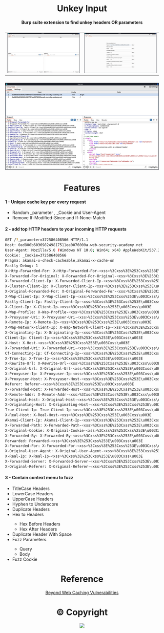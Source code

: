 <h1 align="center">Unkey Input</h1>

<h4 align="center">Burp suite extension to find unkey headers OR parameters</h4>


<h3 align="center">
  <table>
    <tr>
      <td><img src="images/1.png" alt="UnkeyInput" width="700px"></td>
      <td><img src="images/2.png" alt="UnkeyInput" width="700px"></td>
    </tr>
  </table>
</h3>

<h3 align="center">
    <img src="images/3.png" alt="UnkeyInput" width="1400px">
</h3>


<h1 align="center">Features</h1>


<h4>1 - Unique cache key per every request </h4>

  <ul>
    <li>Random _parameter , _Cookie and User-Agent</li>
    <li>Remove If-Modified-Since and If-None-Match</li>
   </ul>


<h4>2 - add top HTTP headers to your incoming HTTP requests</h4>

```sh
GET /?_parameter=372586408566 HTTP/1.1
Host: 0ad800b603698249817511ea0076000a.web-security-academy.net
User-Agent: Mozilla/5.0 (Windows NT 10.0; Win64; x64) AppleWebKit/537.36 (KHTML, like Gecko) Chrome/372586408566 Safari/372586408566
Cookie: _Cookie=372586408566
Pragma: akamai-x-check-cacheable,akamai-x-cache-on
Fastly-Debug: 1
X-Http-Forwarded-For: X-Http-Forwarded-For-<xss>%3Cxss%3E%253Cxss%253E\u003Cxss\u003E
X-Forwarded-For-Original: X-Forwarded-For-Original-<xss>%3Cxss%3E%253Cxss%253E\u003Cxss\u003E
X-Forwarded-Client-Ip: X-Forwarded-Client-Ip-<xss>%3Cxss%3E%253Cxss%253E\u003Cxss\u003E
X-Cluster-Client-Ip: X-Cluster-Client-Ip-<xss>%3Cxss%3E%253Cxss%253E\u003Cxss\u003E
X-Original-Forwarded-For: X-Original-Forwarded-For-<xss>%3Cxss%3E%253Cxss%253E\u003Cxss\u003E
X-Wap-Client-Ip: X-Wap-Client-Ip-<xss>%3Cxss%3E%253Cxss%253E\u003Cxss\u003E
Fastly-Client-Ip: Fastly-Client-Ip-<xss>%3Cxss%3E%253Cxss%253E\u003Cxss\u003E
X-Client-Ip: X-Client-Ip-<xss>%3Cxss%3E%253Cxss%253E\u003Cxss\u003E
X-Wap-Profile: X-Wap-Profile-<xss>%3Cxss%3E%253Cxss%253E\u003Cxss\u003E
X-Proxyuser-Uri: X-Proxyuser-Uri-<xss>%3Cxss%3E%253Cxss%253E\u003Cxss\u003E
X-Remote-Ip: X-Remote-Ip-<xss>%3Cxss%3E%253Cxss%253E\u003Cxss\u003E
X-Wap-Network-Client-Ip: X-Wap-Network-Client-Ip-<xss>%3Cxss%3E%253Cxss%253E\u003Cxss\u003E
X-Originating-Ip: X-Originating-Ip-<xss>%3Cxss%3E%253Cxss%253E\u003Cxss\u003E
Client-Ip: Client-Ip-<xss>%3Cxss%3E%253Cxss%253E\u003Cxss\u003E
X-Host: X-Host-<xss>%3Cxss%3E%253Cxss%253E\u003Cxss\u003E
X-Forwarded-Uri: X-Forwarded-Uri-<xss>%3Cxss%3E%253Cxss%253E\u003Cxss\u003E
Cf-Connecting-Ip: Cf-Connecting-Ip-<xss>%3Cxss%3E%253Cxss%253E\u003Cxss\u003E
X-True-Ip: X-True-Ip-<xss>%3Cxss%3E%253Cxss%253E\u003Cxss\u003E
X-Rewrite-Url: X-Rewrite-Url-<xss>%3Cxss%3E%253Cxss%253E\u003Cxss\u003E
X-Original-Url: X-Original-Url-<xss>%3Cxss%3E%253Cxss%253E\u003Cxss\u003E
X-Proxyuser-Ip: X-Proxyuser-Ip-<xss>%3Cxss%3E%253Cxss%253E\u003Cxss\u003E
X-Proxyuser-Host: X-Proxyuser-Host-<xss>%3Cxss%3E%253Cxss%253E\u003Cxss\u003E
Referer: Referer-<xss>%3Cxss%3E%253Cxss%253E\u003Cxss\u003E
X-Forwarded-Host: X-Forwarded-Host-<xss>%3Cxss%3E%253Cxss%253E\u003Cxss\u003E
X-Remote-Addr: X-Remote-Addr-<xss>%3Cxss%3E%253Cxss%253E\u003Cxss\u003E
X-Original-Host: X-Original-Host-<xss>%3Cxss%3E%253Cxss%253E\u003Cxss\u003E
X-Originating-Host: X-Originating-Host-<xss>%3Cxss%3E%253Cxss%253E\u003Cxss\u003E
True-Client-Ip: True-Client-Ip-<xss>%3Cxss%3E%253Cxss%253E\u003Cxss\u003E
X-Real-Host: X-Real-Host-<xss>%3Cxss%3E%253Cxss%253E\u003Cxss\u003E
Akamai-Client-Ip: Akamai-Client-Ip-<xss>%3Cxss%3E%253Cxss%253E\u003Cxss\u003E
X-Forwarded-Path: X-Forwarded-Path-<xss>%3Cxss%3E%253Cxss%253E\u003Cxss\u003E
X-Original-Cookie: X-Original-Cookie-<xss>%3Cxss%3E%253Cxss%253E\u003Cxss\u003E
X-Forwarded-By: X-Forwarded-By-<xss>%3Cxss%3E%253Cxss%253E\u003Cxss\u003E
Forwarded: Forwarded-<xss>%3Cxss%3E%253Cxss%253E\u003Cxss\u003E
X-Forwarded-For: X-Forwarded-For-<xss>%3Cxss%3E%253Cxss%253E\u003Cxss\u003E
X-Original-User-Agent: X-Original-User-Agent-<xss>%3Cxss%3E%253Cxss%253E\u003Cxss\u003E
X-Real-Ip: X-Real-Ip-<xss>%3Cxss%3E%253Cxss%253E\u003Cxss\u003E
X-Forwarded-Server: X-Forwarded-Server-<xss>%3Cxss%3E%253Cxss%253E\u003Cxss\u003E
X-Original-Referer: X-Original-Referer-<xss>%3Cxss%3E%253Cxss%253E\u003Cxss\u003E
```

<h4>3 - Contain context menu to fuzz </h4>
<ul>
  <li>TitleCase Headers</li>
  <li>LowerCase Headers</li>
  <li>UpperCase Headers</li>
  <li>Hyphen to Underscore</li>
  <li>Duplicate Headers</li>
  <li>Hex to Headers</li>
  <ul>
    <li>Hex Before Headers</li>
    <li>Hex After Headers</li>
   </ul>
  <li>Duplicate Header With Space</li>
  <li>Fuzz Parameters</li>
  <ul>
    <li>Query</li>
    <li>Body</li>
   </ul>
  <li>Fuzz Cookie</li>
</ul>

<h1 align="center">Reference</h1>
<p align="center">
  <a href="https://medium.com/@0xAwali/beyond-web-caching-vulnerabilities-c617d8cdbb85">Beyond Web Caching Vulnerabilities</a>
</p>

<h1 align="center">© Copyright</h1>

<p align="center">
<a href="https://twitter.com/0xAwali"><img src="https://img.shields.io/twitter/follow/0xAwali?style=social"></a>
</p>
